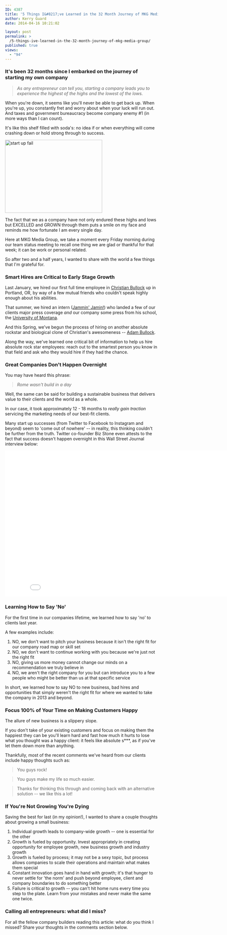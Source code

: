 ```yaml
---
ID: 4387
title: '5 Things I&#8217;ve Learned in the 32 Month Journey of MKG Media Group'
author: Kerry Guard
date: 2014-04-16 10:21:02

layout: post
permalink: >
  /5-things-ive-learned-in-the-32-month-journey-of-mkg-media-group/
published: true
views:
  - "94"
---
```

<h3>It's been 32 months since I embarked on the journey of starting my own company</h3>

<blockquote><em>As any entrepreneur can tell you, starting a company leads you to experience the highest of the highs and the lowest of the lows.</blockquote></em>

<p>When you're down, it seems like you'll never be able to get back up. When you're up, you constantly fret and worry about when your luck will run out. And taxes and government bureaucracy become company enemy #1 (in more ways than I can count).</p>

<p>It's like this shelf filled with soda's: no idea if or when everything will come crashing down or hold strong through to success.</p>

<a href="http://mkgmediagroup.com/wp-content/uploads/2014/04/start-up-fail.gif"><img src="http://mkgmediagroup.com/wp-content/uploads/2014/04/start-up-fail.gif" alt="start up fail" width="320" height="240" class="aligncenter size-full wp-image-4400" /></a>

<!--more-->

<p>The fact that we as a company have not only endured these highs and lows but EXCELLED and GROWN through them puts a smile on my face and reminds me how fortunate I am every single day.</p>

<p>Here at MKG Media Group, we take a moment every Friday morning during our team status meeting to recall one thing we are glad or thankful for that week; it can be work or personal related.</p>

<p>So after two and a half years, I wanted to share with the world a few things that I'm grateful for.</p>

<h3>Smart Hires are Critical to Early Stage Growth</h3>

<p>Last January, we hired our first full time employee in <a href="https://twitter.com/christianbk" target="_blank">Christian Bullock</a> up in Portland, OR, by way of a few mutual friends who couldn't speak highly enough about his abilities.</p>

<p>That summer, we hired an intern (<a href="https://twitter.com/JaminDailey" target="_blank">Jammin' Jamin!</a>) who landed a few of our clients major press coverage <em>and</em> our company some press from his school, the <a href="http://www.umt.edu/" target="_blank">University of Montana</a>.</p>

<p>And this Spring, we've begun the process of hiring on another absolute rockstar and biological clone of Christian's awesomeness -- <a href="https://www.linkedin.com/in/adamsbullock" target="_blank">Adam Bullock</a>.</p>

<p>Along the way, we've learned one critical bit of information to help us hire absolute rock star employees: reach out to the smartest person you know in that field and ask who they would hire if they had the chance.</p>

<h3>Great Companies Don't Happen Overnight</h3>

<p>You may have heard this phrase:</p>

<blockquote><em>Rome wasn't build in a day</em></blockquote>

<p>Well, the same can be said for building a sustainable business that delivers value to their clients and the world as a whole.</p>

<p>In our case, it took approximately 12 - 18 months to <em>really gain traction</em> servicing the marketing needs of our best-fit clients.</p>

<p>Many start up successes (from Twitter to Facebook to Instagram and beyond) seem to 'come out of nowhere' -- in reality, this thinking couldn't be further from the truth. Twitter co-founder Biz Stone even attests to the fact that success doesn't happen overnight in this Wall Street Journal interview below:</p>

<center><iframe width="853" height="480" src="//www.youtube.com/embed/jYKSy3ibGY0?rel=0" frameborder="0" allowfullscreen></iframe></center>

<h3>Learning How to Say 'No'</h3>

<p>For the first time in our companies lifetime, we learned how to say 'no' to clients last year.</p>

<p>A few examples include:</p>

<ol>
	<li>NO, we don't want to pitch your business because it isn't the right fit for our company road map or skill set</li>
	<li>NO, we don't want to continue working with you because we're just not the right fit</li>
	<li>NO, giving us more money cannot change our minds on a recommendation we truly believe in</li>
	<li>NO, we aren't the right company for you but can introduce you to a few people who might be better than us at that specific service</li>
</ol>

<p>In short, we learned how to say NO to new business, bad hires and opportunities that simply weren't the right fit for where we wanted to take the company in 2013 and beyond.</p>

<h3>Focus 100% of Your Time on Making Customers Happy</h3>

<p>The allure of new business is a slippery slope.</p>

<p>If you don't take of your existing customers and focus on making them the happiest they can be you'll learn hard and fast how much it hurts to lose what you thought was a happy client: it feels like absolute s***, as if you've let them down more than anything.</p>

<p>Thankfully, most of the recent comments we've heard from our clients include happy thoughts such as:</p>

<blockquote>You guys rock!</blockquote>

<blockquote>You guys make my life so much easier.</blockquote>

<blockquote>Thanks for thinking this through and coming back with an alternative solution -- we like this a lot!</blockquote>



<h3>If You're Not Growing You're Dying</h3>

<p>Saving the best for last (in my opinion!), I wanted to share a couple thoughts about growing a small business:</p>

<ol>
	<li>Individual growth leads to company-wide growth -- one is essential for the other</li>
	<li>Growth is fueled by opportunity. Invest appropriately in creating opportunity for employee growth, new business growth and industry growth</li>
	<li>Growth is fueled by process; it may not be a sexy topic, but process allows companies to scale their operations and maintain what makes them special</li>
	<li>Constant innovation goes hand in hand with growth; it's that hunger to never settle for 'the norm' and push beyond employee, client and company boundaries to do something better</li>
<li>Failure is critical to growth -- you can't hit home runs every time you step to the plate. Learn from your mistakes and never make the same one twice.</li>
</ol>

<h3>Calling all entrepreneurs: what did I miss?</h3>

<p>For all the fellow company builders reading this article: what do you think I missed? Share your thoughts in the comments section below.</p>